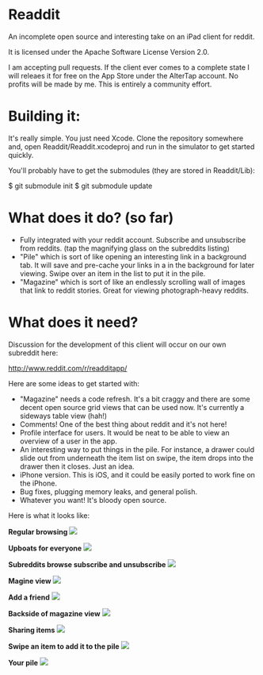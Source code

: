Readdit
=======

An incomplete open source and interesting take on an iPad client for reddit.

It is licensed under the Apache Software License Version 2.0.

I am accepting pull requests. If the client ever comes to a complete state
I will releaes it for free on the App Store under the AlterTap account. No 
profits will be made by me. This is entirely a community effort.

Building it:
===========

It's really simple. You just need Xcode. Clone the repository somewhere and,
open Readdit/Readdit.xcodeproj and run in the simulator to get started quickly.

You'll probably have to get the submodules (they are stored in Readdit/Lib):

  $ git submodule init
  $ git submodule update

What does it do? (so far)
=========================
  
* Fully integrated with your reddit account. Subscribe and unsubscribe
  from reddits. (tap the magnifying glass on the subreddits listing)
* "Pile" which is sort of like opening an interesting link in a
  background tab. It will save and pre-cache your links in a in the
  background for later viewing. Swipe over an item in the list to put
  it in the pile.
* "Magazine" which is sort of like an endlessly scrolling wall of 
	  images that link to reddit stories. Great for viewing
  photograph-heavy reddits.

What does it need?
==================

Discussion for the development of this client will occur on our own subreddit
here:

http://www.reddit.com/r/readditapp/

Here are some ideas to get started with:

* "Magazine" needs a code refresh. It's a bit craggy and there are
  some decent open source grid views that can be used now. It's
  currently a sideways table view (hah!)
* Comments! One of the best thing about reddit and it's not here!
* Profile interface for users. It would be neat to be able to view an
  overview of a user in the app.
* An interesting way to put things in the pile. For instance, a drawer
  could slide out from underneath the item list on swipe, the item
  drops into the drawer then it closes. Just an idea.
* iPhone version. This is iOS, and it could be easily ported to work
  fine on the iPhone.
* Bug fixes, plugging memory leaks, and general polish.
* Whatever you want! It's bloody open source.


Here is what it looks like:

**Regular browsing**
<img src="http://i.imgur.com/6okblh.png">

**Upboats for everyone**
<img src="http://i.imgur.com/6lddlh.jpg">

**Subreddits browse subscribe and unsubscribe**
<img src="http://i.imgur.com/Tynozh.png">

**Magine view**
<img src="http://i.imgur.com/D7XaIh.jpg">

**Add a friend**
<img src="http://i.imgur.com/AkbyFh.png">

**Backside of magazine view**
<img src="http://i.imgur.com/a284uh.png">

**Sharing items**
<img src="http://i.imgur.com/7bP0Vh.jpg">

**Swipe an item to add it to the pile**
<img src="http://i.imgur.com/hZvqP.png">

**Your pile**
<img src="http://i.imgur.com/SGXZNh.png">

